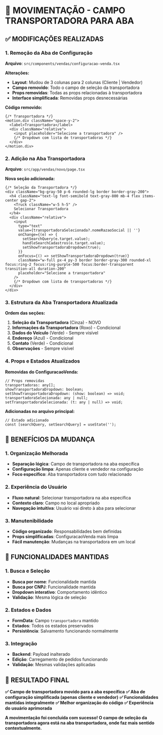 # 🚛 MOVIMENTAÇÃO - CAMPO TRANSPORTADORA PARA ABA

## ✅ **MODIFICAÇÕES REALIZADAS**

### **1. Remoção da Aba de Configuração**

**Arquivo**: `src/components/vendas/configuracao-venda.tsx`

**Alterações:**
- **Layout**: Mudou de 3 colunas para 2 colunas (Cliente | Vendedor)
- **Campo removido**: Todo o campo de seleção da transportadora
- **Props removidas**: Todas as props relacionadas à transportadora
- **Interface simplificada**: Removidas props desnecessárias

**Código removido:**
```tsx
{/* Transportadora */}
<motion.div className="space-y-2">
  <label>Transportadora</label>
  <div className="relative">
    <input placeholder="Selecione a transportadora" />
    {/* Dropdown com lista de transportadoras */}
  </div>
</motion.div>
```

### **2. Adição na Aba Transportadora**

**Arquivo**: `src/app/vendas/novo/page.tsx`

**Nova seção adicionada:**
```tsx
{/* Seleção da Transportadora */}
<div className="bg-gray-50 p-6 rounded-lg border border-gray-200">
  <h4 className="text-lg font-semibold text-gray-800 mb-4 flex items-center gap-2">
    <Truck className="w-5 h-5" />
    Selecionar Transportadora
  </h4>
  <div className="relative">
    <input
      type="text"
      value={transportadoraSelecionada?.nomeRazaoSocial || ''}
      onChange={(e) => {
        setSearchQuery(e.target.value);
        handleSearchCadastros(e.target.value);
        setShowTransportadoraDropdown(true);
      }}
      onFocus={() => setShowTransportadoraDropdown(true)}
      className="w-full px-4 py-3 border border-gray-300 rounded-xl focus:ring-2 focus:ring-purple-500 focus:border-transparent transition-all duration-200"
      placeholder="Selecione a transportadora"
    />
    {/* Dropdown com lista de transportadoras */}
  </div>
</div>
```

### **3. Estrutura da Aba Transportadora Atualizada**

**Ordem das seções:**
1. **Seleção da Transportadora** (Cinza) - NOVO
2. **Informações da Transportadora** (Roxo) - Condicional
3. **Dados do Veículo** (Verde) - Sempre visível
4. **Endereço** (Azul) - Condicional
5. **Contato** (Verde) - Condicional
6. **Observações** - Sempre visível

### **4. Props e Estados Atualizados**

**Removidas do ConfiguracaoVenda:**
```tsx
// Props removidas
transportadoras: any[];
showTransportadoraDropdown: boolean;
setShowTransportadoraDropdown: (show: boolean) => void;
transportadoraSelecionada: any | null;
setTransportadoraSelecionada: (t: any | null) => void;
```

**Adicionadas no arquivo principal:**
```tsx
// Estado adicionado
const [searchQuery, setSearchQuery] = useState('');
```

## 🎨 **BENEFÍCIOS DA MUDANÇA**

### **1. Organização Melhorada**
- **Separação lógica**: Campo de transportadora na aba específica
- **Configuração limpa**: Apenas cliente e vendedor na configuração
- **Foco específico**: Aba transportadora com tudo relacionado

### **2. Experiência do Usuário**
- **Fluxo natural**: Selecionar transportadora na aba específica
- **Contexto claro**: Campo no local apropriado
- **Navegação intuitiva**: Usuário vai direto à aba para selecionar

### **3. Manutenibilidade**
- **Código organizado**: Responsabilidades bem definidas
- **Props simplificadas**: ConfiguracaoVenda mais limpa
- **Fácil manutenção**: Mudanças na transportadora em um local

## 🔧 **FUNCIONALIDADES MANTIDAS**

### **1. Busca e Seleção**
- **Busca por nome**: Funcionalidade mantida
- **Busca por CNPJ**: Funcionalidade mantida
- **Dropdown interativo**: Comportamento idêntico
- **Validação**: Mesma lógica de seleção

### **2. Estados e Dados**
- **FormData**: Campo `transportadora` mantido
- **Estados**: Todos os estados preservados
- **Persistência**: Salvamento funcionando normalmente

### **3. Integração**
- **Backend**: Payload inalterado
- **Edição**: Carregamento de pedidos funcionando
- **Validação**: Mesmas validações aplicadas

## 🎉 **RESULTADO FINAL**

**✅ Campo de transportadora movido para a aba específica**
**✅ Aba de configuração simplificada (apenas cliente e vendedor)**
**✅ Funcionalidades mantidas integralmente**
**✅ Melhor organização do código**
**✅ Experiência do usuário aprimorada**

**A movimentação foi concluída com sucesso! O campo de seleção da transportadora agora está na aba transportadora, onde faz mais sentido contextualmente.**





